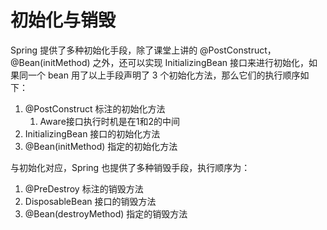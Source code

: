 # 初始化与销毁
Spring 提供了多种初始化手段，除了课堂上讲的 @PostConstruct，@Bean(initMethod) 之外，还可以实现 InitializingBean 接口来进行初始化，如果同一个 bean 用了以上手段声明了 3 个初始化方法，那么它们的执行顺序如下：

1. @PostConstruct 标注的初始化方法
   1. Aware接口执行时机是在1和2的中间
2. InitializingBean 接口的初始化方法
3. @Bean(initMethod) 指定的初始化方法

与初始化对应，Spring 也提供了多种销毁手段，执行顺序为：

1. @PreDestroy 标注的销毁方法
2. DisposableBean 接口的销毁方法
3. @Bean(destroyMethod) 指定的销毁方法


